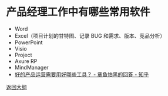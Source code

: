 # 产品经理工作中有哪些常用软件

- Word
- Excel（项目计划的甘特图、记录 BUG 和需求、版本、竞品分析）
- PowerPoint
- Visio
- Project
- Axure RP
- MindManager
- [好的产品运营需要用好哪些工具？ - 章鱼怕黑的回答 - 知乎](https://www.zhihu.com/question/27858934/answer/115296175)



[返回大纲](https://github.com/FRANKIETANG/PM#%E4%BA%A7%E5%93%81%E7%BB%8F%E7%90%86%E7%AC%AC%E4%B8%80%E8%AF%BE-%E5%A4%A7%E7%BA%B2)
